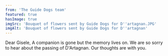 ```yaml
---
from: 'The Guide Dogs team'
featured: true
hasImage: true
imgSrc: 'Bouquet of flowers sent by Guide Dogs for D''artagnan.JPG'
imgAlt: 'Bouquet of flowers sent by Guide Dogs for D''artagnan'
---
```


Dear Gisele, A companion is gone but the memory lives on. We are so sorry to hear about the passing of D'Artagnan. Our thoughts are with you.